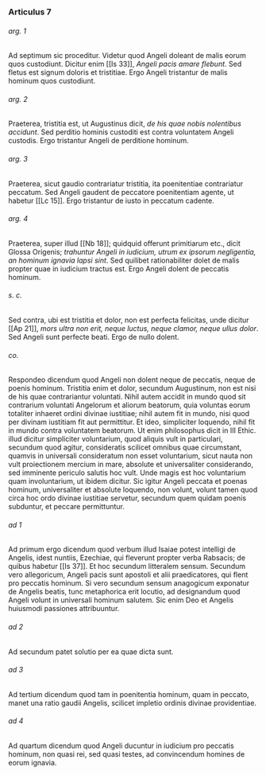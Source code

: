 ### Articulus 7

###### arg. 1
Ad septimum sic proceditur. Videtur quod Angeli doleant de malis eorum quos custodiunt. Dicitur enim [[Is 33]], *Angeli pacis amare flebunt*. Sed fletus est signum doloris et tristitiae. Ergo Angeli tristantur de malis hominum quos custodiunt.

###### arg. 2
Praeterea, tristitia est, ut Augustinus dicit, *de his quae nobis nolentibus accidunt*. Sed perditio hominis custoditi est contra voluntatem Angeli custodis. Ergo tristantur Angeli de perditione hominum.

###### arg. 3
Praeterea, sicut gaudio contrariatur tristitia, ita poenitentiae contrariatur peccatum. Sed Angeli gaudent de peccatore poenitentiam agente, ut habetur [[Lc 15]]. Ergo tristantur de iusto in peccatum cadente.

###### arg. 4
Praeterea, super illud [[Nb 18]]; quidquid offerunt primitiarum etc., dicit Glossa Origenis; *trahuntur Angeli in iudicium, utrum ex ipsorum negligentia, an hominum ignavia lapsi sint*. Sed quilibet rationabiliter dolet de malis propter quae in iudicium tractus est. Ergo Angeli dolent de peccatis hominum.

###### s. c.
Sed contra, ubi est tristitia et dolor, non est perfecta felicitas, unde dicitur [[Ap 21]], *mors ultra non erit, neque luctus, neque clamor, neque ullus dolor*. Sed Angeli sunt perfecte beati. Ergo de nullo dolent.

###### co.
Respondeo dicendum quod Angeli non dolent neque de peccatis, neque de poenis hominum. Tristitia enim et dolor, secundum Augustinum, non est nisi de his quae contrariantur voluntati. Nihil autem accidit in mundo quod sit contrarium voluntati Angelorum et aliorum beatorum, quia voluntas eorum totaliter inhaeret ordini divinae iustitiae; nihil autem fit in mundo, nisi quod per divinam iustitiam fit aut permittitur. Et ideo, simpliciter loquendo, nihil fit in mundo contra voluntatem beatorum. Ut enim philosophus dicit in III Ethic. illud dicitur simpliciter voluntarium, quod aliquis vult in particulari, secundum quod agitur, consideratis scilicet omnibus quae circumstant, quamvis in universali consideratum non esset voluntarium, sicut nauta non vult proiectionem mercium in mare, absolute et universaliter considerando, sed imminente periculo salutis hoc vult. Unde magis est hoc voluntarium quam involuntarium, ut ibidem dicitur. Sic igitur Angeli peccata et poenas hominum, universaliter et absolute loquendo, non volunt, volunt tamen quod circa hoc ordo divinae iustitiae servetur, secundum quem quidam poenis subduntur, et peccare permittuntur.

###### ad 1
Ad primum ergo dicendum quod verbum illud Isaiae potest intelligi de Angelis, idest nuntiis, Ezechiae, qui fleverunt propter verba Rabsacis; de quibus habetur [[Is 37]]. Et hoc secundum litteralem sensum. Secundum vero allegoricum, Angeli pacis sunt apostoli et alii praedicatores, qui flent pro peccatis hominum. Si vero secundum sensum anagogicum exponatur de Angelis beatis, tunc metaphorica erit locutio, ad designandum quod Angeli volunt in universali hominum salutem. Sic enim Deo et Angelis huiusmodi passiones attribuuntur.

###### ad 2
Ad secundum patet solutio per ea quae dicta sunt.

###### ad 3
Ad tertium dicendum quod tam in poenitentia hominum, quam in peccato, manet una ratio gaudii Angelis, scilicet impletio ordinis divinae providentiae.

###### ad 4
Ad quartum dicendum quod Angeli ducuntur in iudicium pro peccatis hominum, non quasi rei, sed quasi testes, ad convincendum homines de eorum ignavia.

